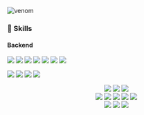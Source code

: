 ![venom](https://capsule-render.vercel.app/api?type=venom&height=200&text=Minsun's%20%20Github.&fontSize=70&color=0:8871e5,100:b678c4&stroke=b678c4)




### 💪 Skills
#### Backend
<p>
  <img src="https://img.shields.io/badge/Spring-6DB33F?style=flat-square&logo=spring&logoColor=white"/>
  <img src="https://img.shields.io/badge/Quarkus-4695EB?style=flat-square&logo=Quarkus&logoColor=white"/>
  <img src="https://img.shields.io/badge/React-61DAFB?style=flat-square&logo=React&logoColor=black"/>
  <img src="https://img.shields.io/badge/Flutter-02569B?style=flat-square&logo=Flutter&logoColor=white"/>
  <img src="https://img.shields.io/badge/ReactNative-61DAFB?style=flat-square&logo=React&logoColor=black"/>
  <img src="https://img.shields.io/badge/Android-3DDC84?style=flat-square&logo=Android&logoColor=white"/>
  <img src="https://img.shields.io/badge/iOS-000000?style=flat-square&logo=iOS&logoColor=white"/>
</p>
<p>
  <img src="https://img.shields.io/badge/Kotlin-0095D5?style=flat-square&logo=Kotlin&logoColor=white"/> 
  <img src="https://img.shields.io/badge/TypeScript-3178C6?style=flat-square&logo=TypeScript&logoColor=white"/>
  <img src="https://img.shields.io/badge/Java-007396?style=flat-square&logo=Java&logoColor=white"/>
  <img src="https://img.shields.io/badge/Swift-FA7343?style=flat-square&logo=Swift&logoColor=white"/>
</p>



<div align='center' >
<span>
<img src="https://img.shields.io/badge/react-20232a.svg?style=for-the-badge&logo=react&logoColor=61DAFB" />
<img src="https://img.shields.io/badge/django-092E20.svg?style=for-the-badge&logo=django&logoColor=#092E20" />
<img src="https://img.shields.io/badge/typescript-20232a.svg?style=for-the-badge&logo=typescript&logoColor=#3178C6" />
</span>
<div >
  <img src="https://img.shields.io/badge/MariaDB-003545?style=for-the-badge&logo=mariadb&logoColor=white" />
  <img src="https://img.shields.io/badge/HeidiSQL-4479A1?style=for-the-badge&logo=mysql&logoColor=white" />
  <img src="https://img.shields.io/badge/ERD_Cloud-4A90E2?style=for-the-badge&logo=cloud&logoColor=white" />
  <img src="https://img.shields.io/badge/DA%23MODELER-1D3557?style=for-the-badge&logo=diagram&logoColor=white" />
  <img src="https://img.shields.io/badge/Draw.io-F08705?style=for-the-badge&logo=diagrams.net&logoColor=white" />
</div>

<div>
  <img src="https://img.shields.io/badge/Notion-000000?style=for-the-badge&logo=notion&logoColor=white" />
  <img src="https://img.shields.io/badge/GitHub-181717?style=for-the-badge&logo=github&logoColor=white" />
  <img src="https://img.shields.io/badge/Google_Docs-4285F4?style=for-the-badge&logo=google&logoColor=white" />
  
</div>


</div>










  
